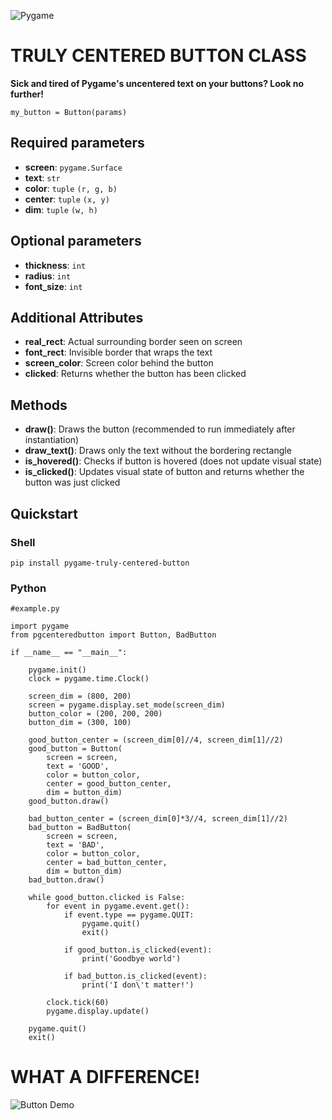 ![Pygame](https://www.pygame.org/docs/_images/pygame_logo.png)

# TRULY CENTERED BUTTON CLASS
**Sick and tired of Pygame's uncentered text on your buttons? Look no further!**

`my_button = Button(params)`

## Required parameters
- **screen**: `pygame.Surface`
- **text**: `str`
- **color**: `tuple` `(r, g, b)`
- **center**: `tuple` `(x, y)`
- **dim**: `tuple` `(w, h)`

## Optional parameters
- **thickness**: `int`
- **radius**: `int`
- **font_size**: `int`

## Additional Attributes
- **real_rect**: Actual surrounding border seen on screen
- **font_rect**: Invisible border that wraps the text
- **screen_color**: Screen color behind the button
- **clicked**: Returns whether the button has been clicked

## Methods
- **draw()**: Draws the button (recommended to run immediately after instantiation)
- **draw_text()**: Draws only the text without the bordering rectangle
- **is_hovered()**: Checks if button is hovered (does not update visual state)
- **is_clicked()**: Updates visual state of button and returns whether the button was just clicked

## Quickstart
### Shell
```
pip install pygame-truly-centered-button
```

### Python
```
#example.py

import pygame
from pgcenteredbutton import Button, BadButton 

if __name__ == "__main__":
    
    pygame.init()
    clock = pygame.time.Clock()

    screen_dim = (800, 200)
    screen = pygame.display.set_mode(screen_dim)
    button_color = (200, 200, 200)
    button_dim = (300, 100)
    
    good_button_center = (screen_dim[0]//4, screen_dim[1]//2)
    good_button = Button(
        screen = screen,
        text = 'GOOD', 
        color = button_color, 
        center = good_button_center, 
        dim = button_dim)
    good_button.draw()

    bad_button_center = (screen_dim[0]*3//4, screen_dim[1]//2)
    bad_button = BadButton(
        screen = screen, 
        text = 'BAD', 
        color = button_color, 
        center = bad_button_center, 
        dim = button_dim)
    bad_button.draw()

    while good_button.clicked is False:
        for event in pygame.event.get():
            if event.type == pygame.QUIT:
                pygame.quit()
                exit()

            if good_button.is_clicked(event):
                print('Goodbye world')

            if bad_button.is_clicked(event):
                print('I don\'t matter!')
                
        clock.tick(60)
        pygame.display.update()
    
    pygame.quit()
    exit()
```

# WHAT A DIFFERENCE!
![Button Demo](https://i.imgur.com/glxJul9.png)
